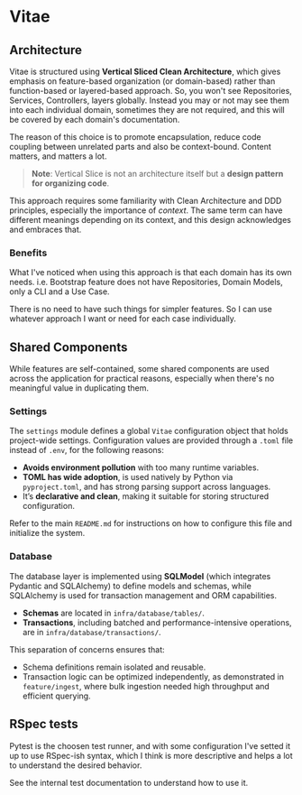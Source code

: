 # Vitae

## Architecture

Vitae is structured using **Vertical Sliced Clean Architecture**, which gives emphasis on feature-based organization (or domain-based) rather than function-based or layered-based approach. So, you won't see Repositories, Services, Controllers, layers globally. Instead you may or not may see them into each individual domain, sometimes they are not required, and this will be covered by each domain's documentation.

The reason of this choice is to promote encapsulation, reduce code coupling between unrelated parts and also be context-bound. Content matters, and matters a lot.

> **Note**: Vertical Slice is not an architecture itself but a **design pattern for organizing code**.

This approach requires some familiarity with Clean Architecture and DDD principles, especially the importance of *context*. The same term can have different meanings depending on its context, and this design acknowledges and embraces that.

### Benefits

What I've noticed when using this approach is that each domain has its own needs. i.e. Bootstrap feature does not have Repositories, Domain Models, only a CLI and a Use Case.

There is no need to have such things for simpler features. So I can use whatever approach I want or need for each case individually.

## Shared Components

While features are self-contained, some shared components are used across the application for practical reasons, especially when there's no meaningful value in duplicating them.

### Settings

The `settings` module defines a global `Vitae` configuration object that holds project-wide settings. Configuration values are provided through a `.toml` file instead of `.env`, for the following reasons:

- **Avoids environment pollution** with too many runtime variables.
- **TOML has wide adoption**, is used natively by Python via `pyproject.toml`, and has strong parsing support across languages.
- It’s **declarative and clean**, making it suitable for storing structured configuration.

Refer to the main `README.md` for instructions on how to configure this file and initialize the system.

### Database

The database layer is implemented using **SQLModel** (which integrates Pydantic and SQLAlchemy) to define models and schemas, while SQLAlchemy is used for transaction management and ORM capabilities.

- **Schemas** are located in `infra/database/tables/`.
- **Transactions**, including batched and performance-intensive operations, are in `infra/database/transactions/`.

This separation of concerns ensures that:
- Schema definitions remain isolated and reusable.
- Transaction logic can be optimized independently, as demonstrated in `feature/ingest`, where bulk ingestion needed high throughput and efficient querying.

## RSpec tests

Pytest is the choosen test runner, and with some configuration I've setted it up to use RSpec-ish syntax, which I think is more descriptive and helps a lot to understand the desired behavior.

See the internal test documentation to understand how to use it.
